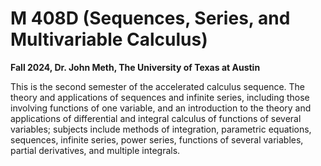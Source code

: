 # M 408D (Sequences, Series, and Multivariable Calculus)
**Fall 2024, Dr. John Meth, The University of Texas at Austin**

This is the second semester of the accelerated calculus sequence. The theory and applications of sequences and infinite series, including those involving functions of one variable, and an introduction to the theory and applications of differential and integral calculus of functions of several variables; subjects include methods of integration, parametric equations, sequences, infinite series, power series, functions of several variables, partial derivatives, and multiple integrals.
